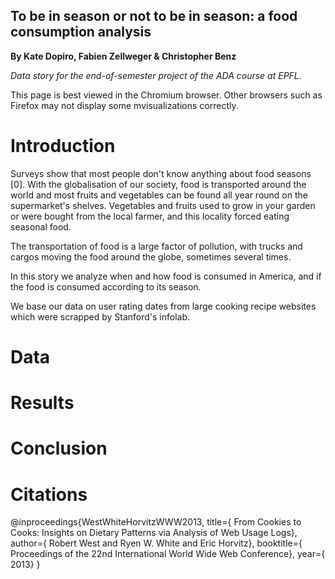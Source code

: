 ## To be in season or not to be in season: a food consumption analysis

<p>
  <strong>By Kate Dopiro, Fabien Zellweger & Christopher Benz</strong>
</p>

<p>
  <em>Data story for the end-of-semester project of the ADA course at EPFL.</em>
</p>

<p>
  This page is best viewed in the Chromium browser. Other browsers such as Firefox may not display some mvisualizations correctly.
</p>


<h1>Introduction</h1>

Surveys show that most people don't know anything about food seasons [0]. With the globalisation of our society, food is transported around the world and most fruits and vegetables can be found all year round on the supermarket's shelves. Vegetables and fruits used to grow in your garden or were bought from the local farmer, and this locality forced eating seasonal food.

The transportation of food is a large factor of pollution, with trucks and cargos moving the food around the globe, sometimes several times.

In this story we analyze when and how food is consumed in America, and if the food is consumed according to its season.

We base our data on user rating dates from large cooking recipe websites which were scrapped by Stanford's infolab.
<h1>Data</h1>


<h1>Results</h1>

<!--<link rel="import" href="us_map.html">-->
<!--<iframe src="us_map.html" width="100%" height="400">hmm kay</iframe>-->







<script src="https://unpkg.com/jupyter-js-widgets@~2.1.5/dist/embed.js"></script>
<script type="application/vnd.jupyter.widget-state+json">
{
    "version_major": 1,
    "version_minor": 0,
    "state": {
        "5a2c9aafd69d490b9b76914b61998a88": {
            "model_name": "LayoutModel",
            "model_module": "jupyter-js-widgets",
            "model_module_version": "~2.1.4",
            "state": {
                "_model_module_version": "~2.1.4",
                "_view_module_version": "~2.1.4"
            }
        },
        "72b3de62e8f64b1f8b889660ef7a4ad1": {
            "model_name": "DropdownModel",
            "model_module": "jupyter-js-widgets",
            "model_module_version": "~2.1.4",
            "state": {
                "_model_module_version": "~2.1.4",
                "_options_labels": [
                    "january",
                    "february",
                    "march",
                    "april",
                    "may",
                    "june",
                    "july",
                    "august",
                    "september",
                    "october",
                    "november",
                    "december"
                ],
                "_view_module_version": "~2.1.4",
                "description": "Month:",
                "layout": "IPY_MODEL_5a2c9aafd69d490b9b76914b61998a88",
                "value": "january"
            }
        },
        "d1112cc7b0204ebca622a2746977bde8": {
            "model_name": "LayoutModel",
            "model_module": "jupyter-js-widgets",
            "model_module_version": "~2.1.4",
            "state": {
                "_model_module_version": "~2.1.4",
                "_view_module_version": "~2.1.4"
            }
        },
        "f9d09e9b6bd841729368f3730932feb3": {
            "model_name": "VBoxModel",
            "model_module": "jupyter-js-widgets",
            "model_module_version": "~2.1.4",
            "state": {
                "_dom_classes": [
                    "widget-interact"
                ],
                "_model_module_version": "~2.1.4",
                "_view_module_version": "~2.1.4",
                "children": [
                    "IPY_MODEL_72b3de62e8f64b1f8b889660ef7a4ad1",
                    "IPY_MODEL_a2e56c06104f4d33bf4df96b9af82208"
                ],
                "layout": "IPY_MODEL_d1112cc7b0204ebca622a2746977bde8"
            }
        },
        "82078cd619554c0aa044dffdc36fcb00": {
            "model_name": "LayoutModel",
            "model_module": "jupyter-js-widgets",
            "model_module_version": "~2.1.4",
            "state": {
                "_model_module_version": "~2.1.4",
                "_view_module_version": "~2.1.4"
            }
        },
        "a2e56c06104f4d33bf4df96b9af82208": {
            "model_name": "OutputModel",
            "model_module": "jupyter-js-widgets",
            "model_module_version": "~2.1.4",
            "state": {
                "_dom_classes": [],
                "_model_module": "jupyter-js-widgets",
                "_model_module_version": "~2.1.4",
                "_view_module": "jupyter-js-widgets",
                "_view_module_version": "~2.1.4",
                "layout": "IPY_MODEL_82078cd619554c0aa044dffdc36fcb00",
                "msg_throttle": 1
            }
        }
    }
}
</script>
<script type="application/vnd.jupyter.widget-view+json">
{
    "model_id": "f9d09e9b6bd841729368f3730932feb3"
}
</script>
<script type="application/vnd.jupyter.widget-view+json">
{
    "model_id": "72b3de62e8f64b1f8b889660ef7a4ad1"
}
</script>








<h1>Conclusion</h1>

<h1>Citations</h1>

@inproceedings{WestWhiteHorvitzWWW2013,
  title={		From Cookies to Cooks: Insights on Dietary Patterns via Analysis of Web Usage Logs},
  author={		Robert West and Ryen W. White and Eric Horvitz},
  booktitle={	Proceedings of the 22nd International World Wide Web Conference},
  year={		2013}
}


